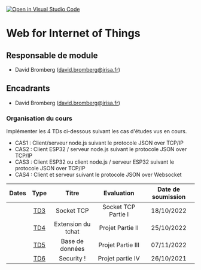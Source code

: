 [![Open in Visual Studio Code](https://classroom.github.com/assets/open-in-vscode-c66648af7eb3fe8bc4f294546bfd86ef473780cde1dea487d3c4ff354943c9ae.svg)](https://classroom.github.com/online_ide?assignment_repo_id=9202405&assignment_repo_type=AssignmentRepo)
# Web for Internet of Things

## Responsable de module

- David Bromberg (david.bromberg@irisa.fr)

## Encadrants

- David Bromberg (david.bromberg@irisa.fr)



### Organisation du cours

Implémenter les 4 TDs ci-dessous suivant les cas d'études vus en cours. 

- CAS1 : Client/serveur node.js suivant le protocole JSON over TCP/IP
- CAS2 : Client ESP32 / serveur node.js suivant le protocole JSON over TCP/IP
- CAS3 : Client ESP32 ou client node.js / serveur ESP32 suivant le protocole JSON over TCP/IP
- CAS4 : Client et serveur suivant le protocole JSON over Websocket

| Dates  | Type | Titre | Evaluation | Date de soumission
| :------------ |:---------------:|:---------------:| :---------------:|:---------------:|
|        |       [TD3](td3.md)       |     Socket TCP   |   Socket TCP  Partie I |  18/10/2022  |
|        |       [TD4](td4.md)       |     Extension du tchat  |   Projet  Partie II |  25/10/2022  |
|        |       [TD5](td5.md)       |     Base de données |   Projet  Partie III |  07/11/2022  |
|        |       [TD6](td6.md)       |     Security ! | Projet partie IV| 26/10/2021 | 


